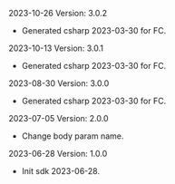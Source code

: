 2023-10-26 Version: 3.0.2
- Generated csharp 2023-03-30 for FC.

2023-10-13 Version: 3.0.1
- Generated csharp 2023-03-30 for FC.

2023-08-30 Version: 3.0.0
- Generated csharp 2023-03-30 for FC.

2023-07-05 Version: 2.0.0
- Change body param name.

2023-06-28 Version: 1.0.0
- Init sdk 2023-06-28.

